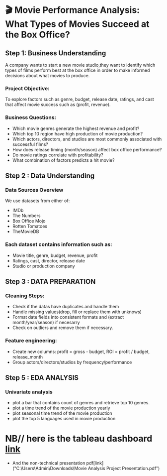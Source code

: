 # 🎬 Movie Performance Analysis: What Types of Movies Succeed at the Box Office?
## Step 1: Business Understanding
A company wants to start a new movie studio,they want to identify which types of films perform best at the box office in order to make informed decisions about what movies to produce.
### Project Objective:
To explore factors such as genre, budget, release date, ratings, and cast that affect movie success such as (profit, revenue).
### Business Questions:
* Which movie genres generate the highest revenue and profit?
* Which top 10 region have high production of movie production?
* Which actors, directors, and studios are most commonly associated with successful films?
* How does release timing (month/season) affect box office performance?
* Do movie ratings correlate with profitability?
* What combination of factors predicts a hit movie?
## Step 2 : Data Understanding
### Data Sources Overview
We use datasets from either of:
* IMDb
* The Numbers
* Box Office Mojo
* Rotten Tomatoes
* TheMovieDB
### Each dataset contains information such as:
* Movie title, genre, budget, revenue, profit
* Ratings, cast, director, release date
* Studio or production company
## Step 3 : DATA PREPARATION
### Cleaning Steps:
* Check if the datas have duplicates and handle them
* Handle missing values(drop, fill or replace them with unknows)
* Format date fields into consistent formats and (extract month/year/season) if necesarry
* Check on outliers and remove them if necessary.
### Feature engineering:
* Create new columns: profit = gross - budget, ROI = profit / budget, release_month
* Group actors/directors/studios by frequency/performance
##  Step 5 : EDA ANALYSIS
### Univariate analysis
* plot a bar that contains count of genres and retrieve top 10 genres.
* plot a time trend of the movie production yearly
* plot seasonal time trend of the movie production
* plot the top 5 languages used in movie production
# NB// here is the tableau dashboard [link](https://public.tableau.com/app/profile/wawira.muriithi/viz/Phase2movieproject/Moviesummary)
* And the non-technical presentation pdf[link]("C:\Users\Admin\Downloads\Movie Analysis  Project Presentation.pdf")

